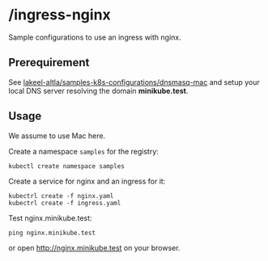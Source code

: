 # /ingress-nginx

Sample configurations to use an ingress with nginx.

## Prerequirement

See [lakeel-altla/samples-k8s-configurations/dnsmasq-mac](https://github.com/lakeel-altla/samples-k8s-configurations/tree/master/dnsmasq-mac) and setup your local DNS server resolving the domain **minikube.test**.

## Usage

We assume to use Mac here.

Create a namespace `samples` for the registry:

```
kubectl create namespace samples
```

Create a service for nginx and an ingress for it:

```
kubectrl create -f nginx.yaml
kubectrl create -f ingress.yaml
```


Test nginx.minikube.test:

```
ping nginx.minikube.test
```

or open http://nginx.minikube.test on your browser.
